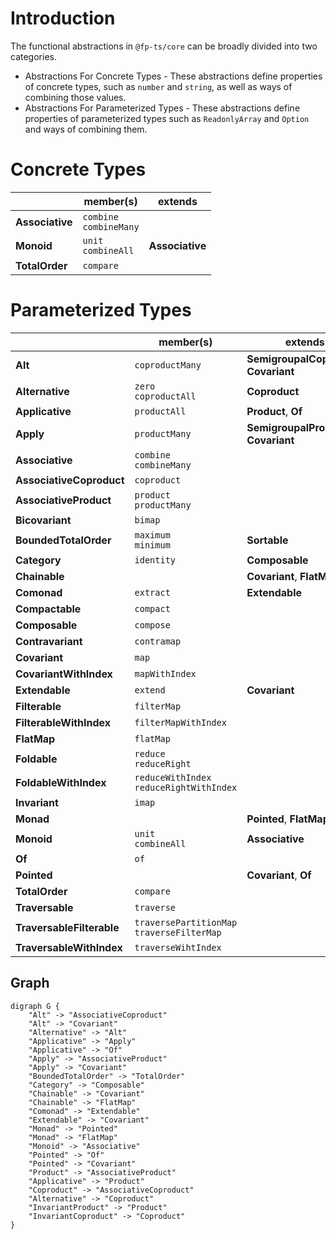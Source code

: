 # Introduction

The functional abstractions in `@fp-ts/core` can be broadly divided into two categories.

- Abstractions For Concrete Types - These abstractions define properties of concrete types, such as `number` and `string`, as well as ways of combining those values.
- Abstractions For Parameterized Types - These abstractions define properties of parameterized types such as `ReadonlyArray` and `Option` and ways of combining them.

# Concrete Types

|                 | member(s)                  | extends         |
| --------------- | -------------------------- | --------------- |
| **Associative** | `combine`<br>`combineMany` |                 |
| **Monoid**      | `unit`<br>`combineAll`     | **Associative** |
| **TotalOrder**  | `compare`                  |                 |

# Parameterized Types

|                           | member(s)                                     | extends                                 |
| ------------------------- | --------------------------------------------- | --------------------------------------- |
| **Alt**                   | `coproductMany`                               | **SemigroupalCoproduct**, **Covariant** |
| **Alternative**           | `zero`<br>`coproductAll`                      | **Coproduct**                           |
| **Applicative**           | `productAll`                                  | **Product**, **Of**                     |
| **Apply**                 | `productMany`                                 | **SemigroupalProduct**, **Covariant**   |
| **Associative**           | `combine`<br>`combineMany`                    |                                         |
| **AssociativeCoproduct**  | `coproduct`                                   |                                         |
| **AssociativeProduct**    | `product`<br>`productMany`                    |                                         |
| **Bicovariant**           | `bimap`                                       |                                         |
| **BoundedTotalOrder**     | `maximum`<br>`minimum`                        | **Sortable**                            |
| **Category**              | `identity`                                    | **Composable**                          |
| **Chainable**             |                                               | **Covariant**, **FlatMap**              |
| **Comonad**               | `extract`                                     | **Extendable**                          |
| **Compactable**           | `compact`                                     |                                         |
| **Composable**            | `compose`                                     |                                         |
| **Contravariant**         | `contramap`                                   |                                         |
| **Covariant**             | `map`                                         |                                         |
| **CovariantWithIndex**    | `mapWithIndex`                                |                                         |
| **Extendable**            | `extend`                                      | **Covariant**                           |
| **Filterable**            | `filterMap`                                   |                                         |
| **FilterableWithIndex**   | `filterMapWithIndex`                          |                                         |
| **FlatMap**               | `flatMap`                                     |                                         |
| **Foldable**              | `reduce`<br>`reduceRight`                     |                                         |
| **FoldableWithIndex**     | `reduceWithIndex`<br>`reduceRightWithIndex`   |                                         |
| **Invariant**             | `imap`                                        |                                         |
| **Monad**                 |                                               | **Pointed**, **FlatMap**                |
| **Monoid**                | `unit`<br>`combineAll`                        | **Associative**                         |
| **Of**                    | `of`                                          |                                         |
| **Pointed**               |                                               | **Covariant**, **Of**                   |
| **TotalOrder**            | `compare`                                     |                                         |
| **Traversable**           | `traverse`                                    |                                         |
| **TraversableFilterable** | `traversePartitionMap`<br>`traverseFilterMap` |                                         |
| **TraversableWithIndex**  | `traverseWihtIndex`                           |                                         |

## Graph

```
digraph G {
    "Alt" -> "AssociativeCoproduct"
    "Alt" -> "Covariant"
    "Alternative" -> "Alt"
    "Applicative" -> "Apply"
    "Applicative" -> "Of"
    "Apply" -> "AssociativeProduct"
    "Apply" -> "Covariant"
    "BoundedTotalOrder" -> "TotalOrder"
    "Category" -> "Composable"
    "Chainable" -> "Covariant"
    "Chainable" -> "FlatMap"
    "Comonad" -> "Extendable"
    "Extendable" -> "Covariant"
    "Monad" -> "Pointed"
    "Monad" -> "FlatMap"
    "Monoid" -> "Associative"
    "Pointed" -> "Of"
    "Pointed" -> "Covariant"
    "Product" -> "AssociativeProduct"
    "Applicative" -> "Product"
    "Coproduct" -> "AssociativeCoproduct"
    "Alternative" -> "Coproduct"
    "InvariantProduct" -> "Product"
    "InvariantCoproduct" -> "Coproduct"
}
```
